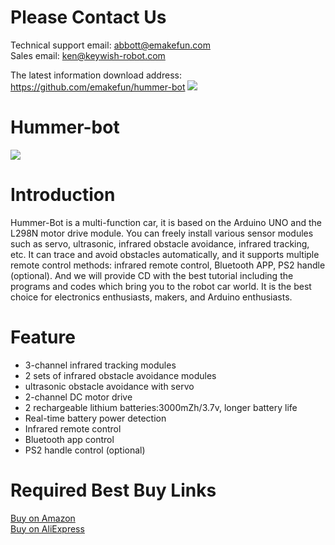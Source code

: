 # Please Contact Us
Technical support email: abbott@emakefun.com</br>
Sales email: ken@keywish-robot.com</br>

The latest information download address: https://github.com/emakefun/hummer-bot
![](https://github.com/emakefun/hummer-bot)
# Hummer-bot 
![](https://github.com/emakefun/hummer-bot/blob/Hummer-bot4.0/Hummer-bot4.0.png)

# Introduction
Hummer-Bot is a multi-function car, it is based on the Arduino UNO and the L298N motor drive module. You can freely install various sensor modules such as servo, ultrasonic, infrared obstacle avoidance, infrared tracking, etc. It can trace and avoid obstacles automatically, and it supports multiple remote control methods: infrared remote control, Bluetooth APP, PS2 handle (optional). And we will provide CD with the best tutorial including the programs and codes which bring you to the robot car world. It is the best choice for electronics enthusiasts, makers, and Arduino enthusiasts.
# Feature
* 3-channel infrared tracking modules </br>
* 2 sets of infrared obstacle avoidance modules </br>
* ultrasonic obstacle avoidance with servo </br>
* 2-channel DC motor drive </br>
* 2 rechargeable lithium batteries:3000mZh/3.7v, longer battery life </br>
* Real-time battery power detection </br>
* Infrared remote control </br>
* Bluetooth app control </br>
* PS2 handle control (optional) </br>

# Required Best Buy Links
[Buy on Amazon]( https://www.amazon.com/dp/B07CFX53W4) </br>
[Buy on AliExpress]( https://www.aliexpress.com/item/32947609247.html?spm=2114.search0104.3.1.266378f1kN1PGg&ws_ab_test=searchweb0_0%2Csearchweb201602_4_10065_10068_10890_319_10546_10059_10884_317_10548_10887_10696_321_322_10084_453_10083_454_10103_10618_10307_537_536%2Csearchweb201603_52%2CppcSwitch_0&algo_expid=11b1c0c7-51ff-492d-913c-fb023f18adae-0&algo_pvid=11b1c0c7-51ff-492d-913c-fb023f18adae)
